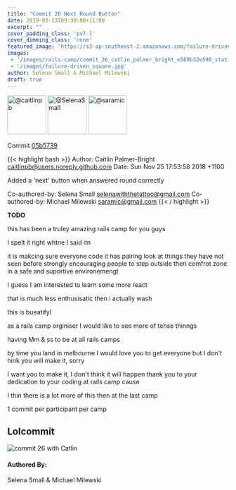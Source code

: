 ```yaml
---
title: "Commit 26 Next Round Button"
date: 2019-03-13T09:30:00+11:00
excerpt: ""
cover_padding_class: 'pv7-l'
cover_dimming_class: 'none'
featured_image: 'https://s3-ap-southeast-2.amazonaws.com/failure-driven-blog/railscamp-24-woodfield-hobart/commit_26_catlin_palmer_bright_e569b32e598.gif'
images:
 - '/images/rails-camp/commit_26_catlin_palmer_bright_e569b32e598_static.jpg'
 - '/images/failure-driven_square.jpg'
author: Selena Small & Michael Milewski 
draft: true
---
```


<img alt="@caitlinpb" src="//github.com/caitlinpb.png" style="display: inline; width: 88px;" height="88" />
<img alt="@SelenaSmall" src="//github.com/SelenaSmall.png" style="display: inline; width: 88px;" height="88" />
<img alt="@saramic" src="//github.com/saramic.png" style="display: inline; width: 88px;" height="88" />

Commit [05b5739](https://github.com/failure-driven/railscamp-search-term/commit/05b57398752f0714353af722458672b1eb6af370)

{{< highlight bash >}}
Author: Caitlin Palmer-Bright <caitlinpb@users.noreply.github.com>
Date:   Sun Nov 25 17:53:58 2018 +1100

Added a 'next' button when answered round correctly

Co-authored-by: Selena Small <selenawiththetattoo@gmail.com>
Co-authored-by: Michael Milewski <saramic@gmail.com>
{{< / highlight >}}

**TODO**

this has been a truley amazing rails camp for you guys

I spelt it right whtne I said itn

it is makcing sure everyone code
it has pairing
look at things they have not seen before
strongly encouraging people to step outside theri comfrot zone in a safe and
suportive environemengt

I guess I am interested to learn some more react

that is much less enthusisatic then i actually wash

this is bueatifyl

as a rails camp orginiser I would like to see more of tehse thinngs

having Mm & ss to be at all rails camps

by time you land in melbourne I would love you to get everyone but I don't
hink you will make it, sorry

I want you to make it, I don't think it will happen
thank you to your dedication to your coding at rails camp cause

I thin there is a lot more of this then at the last camp

1 commit per participant per camp

## Lolcommit

![commit 26 with Catlin](https://s3-ap-southeast-2.amazonaws.com/failure-driven-blog/railscamp-24-woodfield-hobart/commit_26_catlin_palmer_bright_e569b32e598.gif)

#### Authored By:

Selena Small & Michael Milewski
